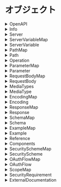 # オブジェクト

<details><summary>OpenAPI</summary>

## OpenAPI

OpenAPIスキーマの親のオブジェクト。

```yaml
openapi: <openapi_version>
info:
  Info  # required
servers:
  - Server
paths:  # required
  PathMap
components:
  Components
security:
  - SecurityRequirement
tags:
  - Tag
externalDocs:
  ExternalDocumentation
```

### パラメータ

<details><summary>&lt;openapi_version&gt;</summary>

#### &lt;openapi_version&gt;

`OpenAPI`仕様のバージョンを指定します。

セマンティックバージョン形式。

現在利用可能なバージョンは3.0.0, 3.0.1, 3.0.2, 3.0.3です。

</details>

</details>

<details><summary>Info</summary>

## Info

`API`関するメタ情報を提供します。

```yaml
title: <api_title>  # required
description: <api_description>
version: <api_version>  # required
termesOfService: <terms_of_service_path>
```

### パラメータ

<details><summary>&lt;api_title&gt;</summary>

#### &lt;api_title&gt;

`API`名を指定する

</details>

<details><summary>&lt;api_description&gt;</summary>

#### &lt;api_description&gt;

APIの説明を記述します。

複数行にすることができ、`Markdown`の`CommonMark`を

サポートしています。

</details>

<details><summary>&lt;api_version&gt;</summary>

#### &lt;api_version&gt;

APIのバージョンを指定する。

`<major>.<minor>.<patch>`のようなセマンティックバージョニング

以外にも`1.0-beta`や`2017-07-25`のようにも指定できます。

</details>

<details><summary>&lt;terms_of_service_path&gt;</summary>

#### &lt;terms_of_service_path&gt;

利用規約への相対パスを記述

</details>

</details>

<details><summary>Server</summary>

## Server

ターゲットサーバーの接続情報を提供します。

本番サーバーやサンドボックスサーバーなど複数のサーバー

を定義、上書きします。

```yaml
url: <server_url>  # required
description: <server_description>
variables:
  ServerVariableMap
```

### パラメータ　

<details><summary>&lt;server_url&gt;</summary>

#### &lt;server_url&gt;

ベースのURLを指定します。

`RFC3986`に準拠しており、通常は次のようになります。

`[<scheme>://<host>[:<port>]][/<path>]`

`serverse`が省略され他場合、デフォルトは`/`です。

`path`のみを指定した場合、 ホストはローカルサーバーに

対して解決されます。

##### 備考

<details><summary>scheme</summary>

##### scheme

- https
- http
- ws
- wss

</details>

<details><summary>host</summary>

##### host

ホストはIPアドレスにも対応しています。

</details>

</details>

<details><summary>&lt;server_description&gt;</summary>

#### &lt;server_description&gt;

サーバーの説明を記述します。

`CommonMark`というマークダウンをサポートしていて複数行記述できます。

</details>

### 例

<details><summary>サーバーのオーバーライド</summary>

#### サーバーのオーバーライド

一部のエンドポイントがほかのAPIとは異なるサーバーや

ベースパスを使用する場合に、グローバルの`servers`を

上書きできます。

```yaml
servers:
  - url: https://api.example.com/v1
paths:
  /files:
    description: File upload and download operations
    servers:
      - url: https://files.example.com
        description: Override base path for all operations with the /files path
  /ping:
    get:
      servers:
        - url: https://echo.example.com
          description: Override base path for the GET /ping operation
```

</details>

</details>

<details><summary>ServerVariableMap</summary>

## ServerVariableMap

サーバー変数を定義する。

```yaml
<varaible>:
  ServerVariable
[...]
```

### パラメータ

<details><summary>&lt;variable&gt;</summary>

#### &lt;variable&gt;

サーバー変数名。

</details>

</details>

<details><summary>ServerVariable</summary>

## ServerVariable

サーバー変数の属性を指定する。

サーバー変数は`url`のテンプレートを置換します。

```yaml
enum:
  - <enum_value>
default: <default_value>  # default_value
description: <variable_description>
```

### パラメータ

<details><summary>&lt;enum_value&gt;</summary>

#### &lt;enum_value&gt;

列挙型の要素を指定します。

</details>

<details><summary>&lt;default_value&gt;</summary>

#### &lt;default_value&gt;

サーバー変数のデフォルト値。

</details>

<details><summary>&lt;variable_description&gt;</summary>

#### &lt;variable_description&gt;

サーバー変数の説明を記述します。

複数行のマークダウンを使用できます。

</details>

### 例

<details><summary>HTTPSおよびHTTP</summary>

#### HTTPSおよびHTTP

```yaml
servers:
  - url: '{protocol}://api.example.com'
    variables:
      protocol:
        enum:
          - http
          - https
        default: https
```

</details>

<details><summary>ProductionとDevelopmentとStaging</summary>

#### ProductionとDevelopmentとStaging

```yaml
servers:
  - url: https://{environment}.example.com/v2
    variables:
      environment:
        default: api    # Production server
        enum:
          - api         # Production server
          - api.dev     # Development server
          - api.staging # Staging server
```

</details>

<details><summary>SaaSとOn-Premise</summary>

#### SaaSとOn-Premise

```yaml
servers:
  - url: '{server}/v1'
    variables:
      server:
        default: https://api.example.com  # SaaS server
```

</details>

<details><summary>リージョンごと</summary>

#### リージョンごと

```yaml
servers:
  - url: https://{region}.api.cognitive.microsoft.com
    variables:
      region:
        default: westus
        enum:
          - westus
          - eastus2
          - westcentralus
          - westeurope
          - southeastasia
```

</details>

</details>

<details><summary>PathMap</summary>

## PathMap

エンドポイントを定義する。

```yaml
<path>:
  Path
[...]
```

### パラメータ

<details><summary>&lt;path&gt;</summary>

#### &lt;path&gt;

エンドポイントへの相対パスを入れます。

パスパラメータを含むテンプレートを使用する場合は、

`{<parameter_name>}`のように中括弧で囲った部分が

置換されます。

</details>

</details>

<details><summary>Path</summary>

## Path

エンドポイントを定義できます。

```yaml
summary: <path_summary>
description: <path_description>
servers:
  - Server
get:
  Operation
post:
  Operation
put:
  Operation
patch:
  Operation
delete:
  Operation
options:
  Operation
head:
  Operation
trace:
  Operation
parameters:
  - Parameter | References
```

### パラメータ

<details><summary>&lt;path_summary&gt;</summary>

#### &lt;path_summary&gt;

エンドポイントの概要。

</details>

<details><summary>&lt;path_description&gt;</summary>

#### &lt;path_description&gt;

エンドポイントの説明を記述する。

マークダウンを使用できます。

</details>

### 例

<details><summary>共通パラメータ</summary>

#### 共通パラメータ

```yaml
paths:
  /user/{id}:
    parameters:
      - in: path
        name: id
        schema:
          type: integer
        required: true
        description: The user ID
    get:
      summary: Gets a user by ID
      ...
    patch:
      summary: Updates an existing user with the specified ID
      ...
    delete:
      summary: Deletes the user with the specified ID
      ...
```

</details>

</details>

<details><summary>Operation</summary>

## Operation

操作関数の設定

```yaml
operationId: <operation_id>
tags:
  - <operation_tag>
summary: <operation_summary>
description: <operation_discripton>
servers:
  - Server
parameters:
  - Parameter | Reference
requestBody:
  RequestBody | Reference
responses:  # required
  ResponseMap
deprecated: <operation_deprecated>
```

### パラメータ

<details><summary>&lt;operation_id&gt;</summary>

#### &lt;operation_id&gt;

操作を識別するために使用される一意の文字列です。

コードを自動生成するときのメソッド名に使用されます。

</details>

<details><summary>&lt;operation_tag&gt;</summary>

#### &lt;operation_tag&gt;

操作にタグをつけることで、ほかの操作とグループ化することができます

</details>

<details><summary>&lt;operation_summary&gt;</summary>

#### &lt;operation_summary&gt;

操作の概要。

</details>

<details><summary>&lt;operation_description&gt;</summary>

#### &lt;operation_description&gt;

操作の詳細。マークダウンをサポート。

</details>

<details><summary>&lt;operation_deprecated&gt;</summary>

#### &lt;operation_deprecated&gt;

操作が非推奨かどうかの真偽値を返す。

</details>

</details>

<details><summary>ParameterMap</summary>

## ParameterMap

```yaml
<parameter_model>:
  Parameter
```

### パラメータ

<details><summary>&lt;parameter_model&gt;</summary>

任意のパラメータのモデル名。

</details>

</details>

<details><summary>Parameter</summary>

## Parameter

パラメータの属性を設定する。

`schema`と`content`は排他であり、どちらかを

指定する。

```yaml
name: <parameter_name>  # required
in: <parameter_in>  # required
description: <parameter_description>
required: <parameter_required>
schema:
    Schema | Reference
content:
    MediaTypes
style: <style_value>
explode: <parameter_explode>
allowReserved: <parameter_allow_reserved>
allowEmptyValue: <parameter_allow_empty_value>
example: Any
examples:
  ExampleMap
deprecated: <parameter_deprecated>
```

### パラメータ

<details><summary>&lt;parameter_name&gt;</summary>

#### &lt;parameter_name&gt;

パラメータ名

</details>

<details><summary>&lt;parameter_in&gt;</summary>

#### &lt;parameter_in&gt;

パラメータの種類。

- query
- header
- path
- cookie

##### 例

<details><summary>パスパラメータ</summary>

###### パスパラメータ

URLパスの可変の部分です。これらは通常、IDで識別される

ユーザーなど、コレクション内の特定のリソースをさすために

使用されます。`in: path`を使用して定義されひつようがあり、

パスで指定されたもの同じである必要があります。また

パスパラメータは必須パラメータなので、`required: true`が

必要になります。

```yaml
paths:
  /users/{id}:
    get:
      parameters:
        - in: path
          name: id   # Note the name is the same as in the path
          required: true
          schema:
            type: integer
            minimum: 1
          description: The user ID
```

</details>

<details><summary>クエリパラメータ</summary>

###### クエリパラメータ

クエリパラメータはリクエスト`URL`の末尾の`?`のあとに表示され

複数指定する場合は`&`で区切られます。クエリパラメータは

必須およびオプションです。

```yaml
parameters:
        - in: query
          name: offset
          schema:
            type: integer
          description: The number of items to skip before starting to collect the result set
        - in: query
          name: limit
          schema:
            type: integer
          description: The numbers of items to return
```

</details>

<details><summary>ヘッダパラメータ</summary>

###### ヘッダパラメータ

カスタムリクエストヘッダーを定義する。

```yaml
paths:
  /ping:
    get:
      summary: Checks if the server is alive
      parameters:
        - in: header
          name: X-Request-ID
          schema:
            type: string
            format: uuid
          required: true
```

</details>

<details><summary>クッキーパラメータ</summary>

`in: cookie`を指定します。

```yaml
GET /api/users
Host: example.com
Cookie: debug=0; csrftoken=BUSe35dohU3O1MZvDCUOJ
```

</details>

</details>

<details><summary>&lt;parameter_description&gt;</summary>

#### &lt;parameter_description&gt;

パラメータの説明。マークダウンをサポート。

</details>

<details><summary>&lt;parameter_required&gt;</summary>

#### &lt;parameter_required&gt;

必須パラメータかどうかの真偽値。

デフォルトではすべてのパラメータがオプションとなるので、

必須パラメータはこの属性を指定する。

</details>

<details><summary>&lt;style_value&gt;</summary>

#### &lt;style_value&gt;

`RFC6570`に基づき、

パスパラメータ、クエリパラメータ、ヘッダパラメータ、

クッキーパラメータで配列やオブジェクトをうけとれるように

指定する。

|style|type|in|
|:---|:---|:---|
|matrix|primitive, array, object|path|
|label|primitive, array, object|path|
|form|primitive, array, object|query, qookie|
|simple|array|path, header|
|spaceDelimited|array|query|
|pipeDelimited|array|query|
|deepObject|object|query|

</details>

<details><summary>&lt;parameter_explode&gt;</summary>

#### &lt;parameter_explode&gt;

`object`や`array`をうけとるときに要素ごとにパラメータをつくる。

`style: form`のときはデフォルトで`true`だが、

それ以外はデフォルトは`false`

</details>

<details><summary>&lt;parameter_allow_reserved&gt;</summary>

#### &lt;parameter_allow_reserved&gt;

パスに含まれるクエリパラメータなどをパーセントエンコード

しないようにするかどうか。

</details>

<details><summary>&lt;parameter_allow_empty_value&gt;</summary>

クエリパラメータなどの名前のみで値を指定しない表現を許可するかどうか。

```
Get /foo?metadata
```

</details>

<details><summary>&lt;parameter_deprecated&gt;</summary>

パラメータが非推奨かどうかをいれる。

</details>

</details>

<details><summary>RequestBodyMap</summary>

## RequestBodyMap

```yaml
<request_body_name>:
  RequestBody
```

### パラメータ

<details><summary>&lt;request_body_name&gt;</summary>

リクエストボディの名前。

</details>

</details>

<details><summary>RequestBody</summary>

## RequestBody

```yaml
description: <request_body_description>
content:  # required
  MediaTypes
required: <request_body_required>
```

### パラメータ

<details><summary>&lt;request_body_description&gt;</summary>

#### &lt;request_body_description&gt;

リクエストボディの説明文。マークダウンをサポート

</details>

<details><summary>&lt;request_body_required&gt;</summary>

#### &lt;request_body_required&gt;

リクエストボディが必須かどうかのパラメータ

</details>

</details>

<details><summary>MediaTypes</summary>

## MediaTypes

メディアタイプごとのリクエストやレスポンスを定義します。


```yaml
<media_type>:
  MediaType
  [...]
```

### パラメータ

<details><summary>media_type</summary>

#### &lt;media_type&gt;

メディアタイプを指定する。`RFC6838`に準拠している必要があります。

ベンダー固有も使用できます。

- application/json
- application/xml
- application/x-www-form-urlencoded
- multipart/form-data
- text/plain; charset=utl-8
- text/html
- application/pdf
- image/png

##### 備考

<details><summary>application/x-www-form-urlencoded</summary>

一般的に使用されるフォーム送信の形式で、キーと値がペアのテキスト形式。

`html`の`POST`は基本的にこの方式で行われる。

</details>

<details><summary>multipart/form-data</summary>

バイナリデータやマルチメディアのデータをひとつのメッセージに

まとめた形式で、通常はファイルのアップロードなどに使用される形式。

</details>

</details>

### 例

<details><summary>複数のメディアタイプに同じスキーマを使用する。</summary>

#### 複数のメディアタイプに同じスキーマを使用する。

```yaml
paths:
  /employees:
    get:
      responses:
        '200':      # Response
          description: OK
          content:  # Response body
            application/json:  # Media type
             schema: 
               $ref: '#/components/schemas/Employee'    # Reference to object definition
            application/xml:   # Media type
             schema: 
               $ref: '#/components/schemas/Employee'    # Reference to object definition
components:
  schemas:
    Employee:      # Object definition
      type: object
      properties:
        id:
          type: integer
        name:
          type: string
        fullTime: 
          type: boolean
```

</details>

<details><summary>プレースホルダを使用する。</summary>

#### プレースホルダを使用する。

`*/*`や`application/*`、`image/*`などのプレースホルダーを使用できます。

```yaml
paths:
  /info/logo:
    get:
      responses:
        '200':           # Response
          description: OK
          content:       # Response body
            image/*:     # Media type
             schema: 
               type: string
               format: binary
```

</details>

</details>

<details><summary>MediaType</summary>

## MediaType

メディアの内容を定義します。

```yaml
schema:
  Schema | Reference
encoding:
  EncodingMap
examples:
  ExampleMap | Reference
example:
  Example

```

</details>

<details><summary>EncodingMap</summary>

# EncodingMap

```yaml
<propertie_name>:
  Encoding
```

</details>

<details><summary>Encoding</summary>

```yaml
contentType: <encoding_content_type>
allowReserved: <encoding_allow_reserved>
```

### パラメータ

<details><summary>&lt;encoding_allow_reserved&gt;</summary>

#### &lt;encoding_allow_reserved&gt;

受け取るパラメータの`:/?#[]@!$&'()*+,;=`などの予約語

パーセントエンコーディングしないようにするかどうか、

デフォルトでは`false`

</details>

<details><summary>&lt;encoding_content_type&gt;</summary>

#### &lt;encoding_content_type&gt;

受け取った値を指定のコンテントタイプにエンコーディングする。

</details>

</details>

<details><summary>ResponseMap</summary>

## ResponseMap

HTTPステータスコードに期待されるレスポンスを

マッピングします。

```yaml
default:
  Response | Reference
<http_status_code>:
  Response | Reference
  [...]
```

### パラメータ

<details><summary>&lt;http_status_code&gt;</summary>

HTTPステータスコードを記述する。

</details>

</details>

<details><summary>Response</summary>

## Response

レスポンスを定義する。

```yaml
Resopnse:
  description: <response_description>  # required
  content: MediaType
```

### パラメータ

<details><summary>response_description</summary>

レスポンスの説明

</details>

</details>

<details><summary>SchemaMap</summary>

## SchemaMap

スキーマを複数定義する。

```yaml
<schema_name>:
  Schema
  [...]
```

### パラメータ

<details><summary>&lt;schema_name&gt;</summary>

#### &lt;schema_name&gt;

スキーマの名前

</details>

</details>

<details><summary>Schema</summary>

## Schema

スキーマを定義する。

```yaml
type: <schema_type>
format: <type_format>
default: <schema_defualt>
minimum: <schema_minimum>
maximum: <schema_maximum>
properties:
    SchemaMap
example: <schema_example> | Example | Reference
required:
  - <required_param>
nullable: <schema_nullable>
oneOf:
  - Schema
anyOf:
  - Schema
```

### パラメータ

<details><summary>&lt;schema_type&gt;</summary>

#### &lt;schema_type&gt;

スキーマの型

</details>

<details><summary>&lt;format&gt;</summary>

#### &lt;format&gt;

型のフォーマットを指定する。

</details>

<details><summary>&lt;schema_default&gt;</summary>

#### &lt;schema_default&gt;

デフォルト値をいれる。

</details>

<details><summary>&lt;schema_minimum&gt;</summary>

#### &lt;schema_minimum&gt;

スキーマの最小値を定義する。

</details>

<details><summary>&lt;schema_maximum&gt;</summary>

#### &lt;schema_maximum&gt;

スキーマの最大値を定義する。

</details>

<details><summary>&lt;schema_example&gt;</summary>

#### &lt;schema_example&gt;

スキーマの値の例を示す。

</details>

<details><summary>&lt;required_param&gt;</summary>

#### &lt;required_param&gt;

必須のパラメータ名

</details>

<details><summary>&lt;nullable&gt;</summary>

#### &lt;nullable&gt;

`null`を指定できるかどうかの真偽値をいれる。

デフォルトは`false`

</details>

### 例

<details><summary>代替のスキーマ</summary>

#### 代替のスキーマ

```yaml
requestBody:
        description: A JSON object containing pet information
        content:
          application/json:
            schema:
              oneOf:
                - $ref: '#/components/schemas/Cat'
                - $ref: '#/components/schemas/Dog'
                - $ref: '#/components/schemas/Hamster'
```

</details>

</details>

<details><summary>ExampleMap</summary>

## ExampleMap

```yaml
<example_name>:
  Example | Reference
```

### パラメータ

<details><summary>&lt;example_name&gt;</summary>

例の名前。

</details>

</details>

<details><summary>Example</summary>

## Example

スキーマの例を指定する。

```yaml
value: Any
```

</details>

<details><summary>Reference</summary>

## Reference

内部および外部で、モデルを参照する。

```yaml
$ref: '<reference>'  # required
```

### パラメータ

<details><summary>&lt;reference&gt;</summary>

#### &lt;reference&gt;

参照先。フォーマットは`json`参照に基づく。

`[<external_file_path>][#<internal_json_path>]`

### 例

<details><summary>内部ファイルのコンポーネントのドキュメント</summary>

#### 内部ファイルのコンポーネントのドキュメント

```yaml
$ref: '#/components/schemas/Pet'
```

</details>

<details><summary>外部ファイルのドキュメント</summary>

#### 外部ファイルのドキュメント

```yaml
$ref: Pet.yaml
```

</details>

<details><summary>外部ファイルと相対ドキュメント</summary>

#### 外部ファイルと相対ドキュメント

```yaml
$ref: definitions.yaml#/Pet
```

</details>

</details>

</details>

<details><summary>Components</summary>

## Components

```yaml
schemas:
  SchemaMap
parameters:
  ParameterMap
securitySchemes:
  SecuritySchemeMap
examples:
  ExampleMap
requestBodies:
  RequestBodyMap
```

### 例

<details><summary>共通パラメータ</summary>

#### 共通パラメータ

```yaml
components:
  parameters:
    offsetParam:  # <-- Arbitrary name for the definition that will be used to refer to it.
                  # Not necessarily the same as the parameter name.
      in: query
      name: offset
      required: false
      schema:
        type: integer
        minimum: 0
      description: The number of items to skip before starting to collect the result set.
    limitParam:
      in: query
      name: limit
      required: false
      schema:
        type: integer
        minimum: 1
        maximum: 50
        default: 20
      description: The numbers of items to return.
paths:
  /users:
    get:
      summary: Gets a list of users.
      parameters:
        - $ref: '#/components/parameters/offsetParam'
        - $ref: '#/components/parameters/limitParam'
      responses:
        '200':
          description: OK
  /teams:
    get:
      summary: Gets a list of teams.
      parameters:
        - $ref: '#/components/parameters/offsetParam'
        - $ref: '#/components/parameters/limitParam'
      responses:
        '200':
          description: OK
```

</details>

</details>

<details><summary>SecuritySchemeMap</summary>

## SecuritySchemeMap

使用できるセキュリティ構成を定義する。

```yaml
<scheme_name>:
  SecurityScheme | Reference
```

### パラメータ

<details><summary>&lt;scheme_name&gt;</summary>

#### &lt;scheme_name&gt;

定義するセキュリティスキームの名前

</details>

</details>

<details><summary>SecurityScheme</summary>

## SecurityScheme

セキュリティ構成を定義します。

```yaml
type: <scheme_type>  # required
description: <scheme_description>
flows:
  OAuthFlowMapObject
```

### パラメータ

<details><summary>&lt;scheme_type&gt;</summary>

#### &lt;scheme_type&gt;

セキュリティ構成の種類を指定します。

- apiKey
- http
- oauth2
- openIdConnect

</details>

<details><summary>&lt;scheme_description&gt;</summary>

#### &lt;scheme_description&gt;

セキュリティ構成の説明。マークダウンをサポートしています。

</details>

</details>

<details><summary>OAuthFlowMap</summary>

## OAuthFlowMap

セキュリティ構成に`oauth2`を選択したときに

定義しなければならない工程の定義。

```yaml
authorizationCode:
  OAuthFlow
```

</details>

<details><summary>OAuthFlow</summary>

## OAuthFlow

```yaml
authorizationUrl: <authorization_url>  #required
tokenUrl: <token_url>  # required
scopes:
  ScopeMap
```

### パラメータ

<details><summary>&lt;authorization_url&gt;</summary>

#### &lt;authorization_url&gt;

認証URLの相対パス。

</details>

<details><summary>&lt;token_url&gt;</summary>

#### &lt;token_url&gt;

トークンURLの相対パス

</details>

</details>

<details><summary>ScopeMap</summary>

## ScopeMap

```yaml
<scope_name>: <scope_description>
```

### パラメータ

<details><summary>&lt;scope_name&gt;</summary>

#### &lt;scope_name&gt;

スコープ名

</details>

<details><summary>&lt;scope_description&gt;</summary>

#### &lt;scope_description&gt;

スコープの説明

</details>

</details>

<details><summary>SecurityRequirement</summary>

## SecurityRequirement

```yaml
<scheme_name>:
  - <scope>
```

### パラメータ

<details><summary>&lt;scheme_name&gt;</summary>

#### &lt;scheme_name&gt;

定義したセキュリティ構成の名前

</details>

<details><summary>&lt;scope&gt;</summary>

#### &lt;scope&gt;

`oauth2`と`openConnectId`の場合は、利用可能な

スコープを渡す。それ以外のセキュリティ構成は

`[]`と空のリストを渡す必要がある。

</details>

</details>

<details><summary>ExternalDocumentation</summary>

## ExternalDocumentation

拡張ドキュメントのための外部リソースを指定する。

```yaml
url: <doc_url>  # required
description: <doc_description>
```

### パラメータ

<details><summary>&lt;doc_url&gt;</summary>

#### &lt;doc_url&gt;

拡張ドキュメントの相対パス。

</details>

<details><summary>&lt;doc_description&gt;</summary>

ドキュメントの説明を指定する。

</details>

</details>
